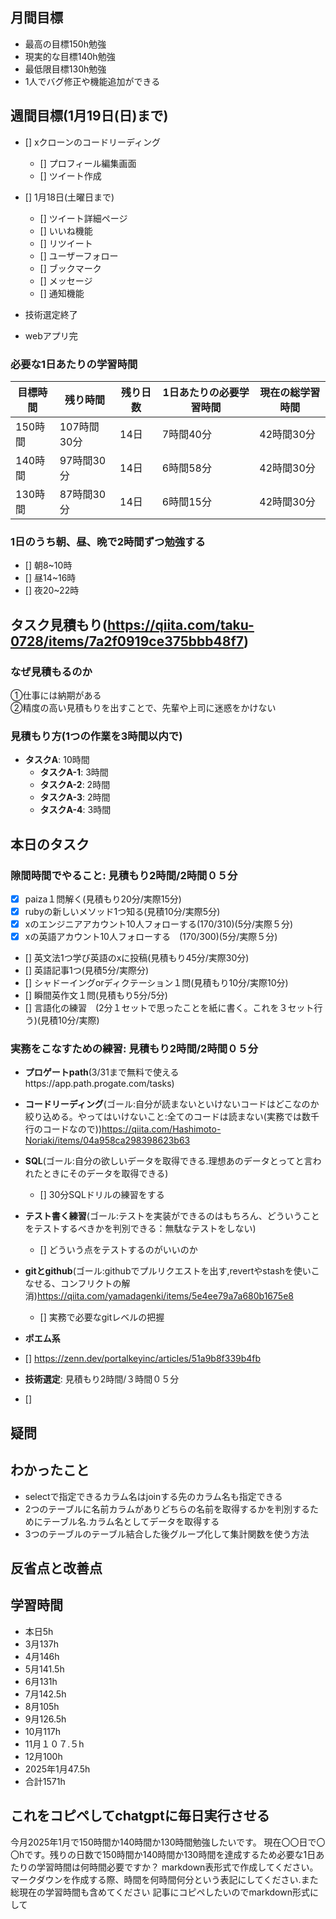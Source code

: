
## 月間目標
- 最高の目標150h勉強
- 現実的な目標140h勉強
- 最低限目標130h勉強
- 1人でバグ修正や機能追加ができる

## 週間目標(1月19日(日)まで)
- [] xクローンのコードリーディング

  - [] プロフィール編集画面
  - [] ツイート作成

- [] 1月18日(土曜日まで)
  - [] ツイート詳細ページ
  - [] いいね機能
  - [] リツイート
  - [] ユーザーフォロー
  - [] ブックマーク
  - [] メッセージ
  - [] 通知機能

- 技術選定終了
- webアプリ完

### 必要な1日あたりの学習時間

| 目標時間 | 残り時間 | 残り日数 | 1日あたりの必要学習時間 | 現在の総学習時間 |
|----------|----------|----------|-----------------------|------------------|
| 150時間  | 107時間30分 | 14日     | 7時間40分              | 42時間30分       |
| 140時間  | 97時間30分  | 14日     | 6時間58分              | 42時間30分       |
| 130時間  | 87時間30分  | 14日     | 6時間15分              | 42時間30分       |



### 1日のうち朝、昼、晩で2時間ずつ勉強する
- [] 朝8~10時
- [] 昼14~16時
- [] 夜20~22時



## タスク見積もり(https://qiita.com/taku-0728/items/7a2f0919ce375bbb48f7)
### なぜ見積もるのか   
①仕事には納期がある  
②精度の高い見積もりを出すことで、先輩や上司に迷惑をかけない

### 見積もり方(1つの作業を3時間以内で)
- **タスクA**: 10時間
  - **タスクA-1**: 3時間
  - **タスクA-2**: 2時間
  - **タスクA-3**: 2時間
  - **タスクA-4**: 3時間


## 本日のタスク

### 隙間時間でやること: 見積もり2時間/2時間０５分
  - [x] paiza１問解く(見積もり20分/実際15分)
  - [x] rubyの新しいメソッド1つ知る(見積10分/実際5分)
  - [x] xのエンジニアアカウント10人フォローする(170/310)(5分/実際５分)
  - [x] xの英語アカウント10人フォローする　(170/300)(5分/実際５分)
  - [] 英文法1つ学び英語のxに投稿(見積もり45分/実際30分)
  - [] 英語記事1つ(見積5分/実際分)
  - [] シャドーイングorディクテーション１問(見積もり10分/実際10分)
  - [] 瞬間英作文１問(見積もり5分/5分)
  - [] 言語化の練習　(2分１セットで思ったことを紙に書く。これを３セット行う)(見積10分/実際)

  ### 実務をこなすための練習: 見積もり2時間/2時間０５分
  - **プロゲートpath**(3/31まで無料で使えるhttps://app.path.progate.com/tasks)

  - **コードリーディング**(ゴール:自分が読まないといけないコードはどこなのか絞り込める。やってはいけないこと:全てのコードは読まない(実務では数千行のコードなので))https://qiita.com/Hashimoto-Noriaki/items/04a958ca298398623b63

  
  - **SQL**(ゴール:自分の欲しいデータを取得できる.理想あのデータとってと言われたときにそのデータを取得できる)
    - [] 30分SQLドリルの練習をする
  
  - **テスト書く練習**(ゴール:テストを実装ができるのはもちろん、どういうことをテストするべきかを判別できる：無駄なテストをしない)
    - [] どういう点をテストするのがいいのか
   
  - **gitとgithub**(ゴール:githubでプルリクエストを出す,revertやstashを使いこなせる、コンフリクトの解消)https://qiita.com/yamadagenki/items/5e4ee79a7a680b1675e8
    - [] 実務で必要なgitレベルの把握
    
 - **ポエム系**
 - [] https://zenn.dev/portalkeyinc/articles/51a9b8f339b4fb
  
  - **技術選定**: 見積もり2時間/３時間０５分
  - [] 
     
  

    

## 疑問



## わかったこと
- selectで指定できるカラム名はjoinする先のカラム名も指定できる
- 2つのテーブルに名前カラムがありどちらの名前を取得するかを判別するためにテーブル名.カラム名としてデータを取得する
- 3つのテーブルのテーブル結合した後グループ化して集計関数を使う方法

## 反省点と改善点




## 学習時間
 - 本日5h
  - 3月137h
  - 4月146h
  - 5月141.5h
  - 6月131h
  - 7月142.5h
  - 8月105h
  - 9月126.5h
  - 10月117h
  - 11月１０７.５h
  - 12月100h
  - 2025年1月47.5h
  - 合計1571h

 ## これをコピペしてchatgptに毎日実行させる
今月2025年1月で150時間か140時間か130時間勉強したいです。
現在〇〇日で〇〇hです。残りの日数で150時間か140時間か130時間を達成するため必要な1日あたりの学習時間は何時間必要ですか？
markdown表形式で作成してください。マークダウンを作成する際、時間を何時間何分という表記にしてください.また総現在の学習時間も含めてください
記事にコピペしたいのでmarkdown形式にして
 
